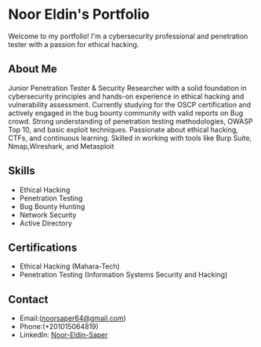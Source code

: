 # Noor Eldin's Portfolio

Welcome to my portfolio! I'm a cybersecurity professional and penetration tester with a passion for ethical hacking. 

## About Me
Junior Penetration Tester & Security Researcher with a solid foundation in cybersecurity principles and hands-on experience in ethical hacking and vulnerability assessment.
Currently studying for the OSCP certification and actively engaged in the bug bounty
community with valid reports on Bug crowd. Strong understanding of penetration testing
methodologies, OWASP Top 10, and basic exploit techniques. Passionate about ethical hacking, CTFs, and continuous learning. Skilled in working with tools like Burp Suite, Nmap,Wireshark, and Metasploit

## Skills
- Ethical Hacking
- Penetration Testing
- Bug Bounty Hunting
- Network Security
- Active Directory 

## Certifications
- Ethical Hacking (Mahara-Tech)
- Penetration Testing (Information Systems Security and Hacking)

## Contact
- Email:(noorsaper64@gmail.com)
- Phone:(+201015064819)
- LinkedIn: [Noor-Eldin-Saper](https://www.linkedin.com/in/noor-\eldin-\saper)

